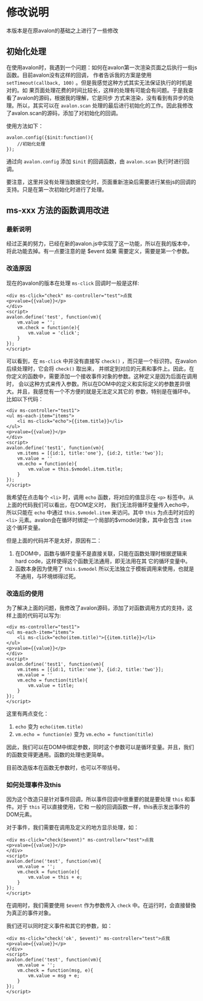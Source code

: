 修改说明
===========

本版本是在原avalon的基础之上进行了一些修改

## 初始化处理

在使用avalon时，我遇到一个问题：如何在avalon第一次渲染页面之后执行一些js函数。目前avalon没有这样的回调，
作者告诉我的方案是使用 `setTimeout(callback, 100)` 。但是我感觉这种方式其实无法保证执行的时机是对的。如
果页面处理花费的时间比较长，这样的处理有可能会有问题。于是我查看了avalon的源码，根据我的理解，它是同步
方式来渲染，没有看到有异步的处理。所以，其实可以在 `avalon.scan` 处理的最后进行初始化的工作。因此我修改
了avalon.scan的源码，添加了对初始化的回调。

使用方法如下：

```
avalon.config({$init:function(){
    //初始化处理
});
```

通过向 `avalon.config` 添加 `$init` 的回调函数，由 `avalon.scan` 执行时进行回调。

要注意，这里并没有处理当数据变化时，页面重新渲染后需要进行某些js的回调的支持。只是在第一次初始化时进行了处理。

## ms-xxx 方法的函数调用改进

### 最新说明

经过正美的努力，已经在新的avalon.js中实现了这一功能，所以在我的版本中，将此功能去掉。有一点要注意的是 $event 如果
需要定义，需要是第一个参数。

### 改造原因

现在的avalon的版本在处理 `ms-click` 回调时一般是这样:

```
<div ms-click="check" ms-controller="test">点我
<p>value={{value}}</p>
</div>
<script>
avalon.define('test', function(vm){
    vm.value = '';
    vm.check = function(e){
        vm.value = 'click';
    }
});
</script>
```

可以看到，在 `ms-click` 中并没有直接写 `check()` ，而只是一个标识符。在avalon后续处理时，它会将 `check()` 取出来，
并绑定到对应的元素和事件上。因此，在你定义的函数中，需要添加一个接收事件对象的参数。这种定义是因为后面在调用时，
会以这种方式来传入参数。所以在DOM中的定义和实际定义的参数差异很大。并且，我感觉有一个不方便的就是无法定义其它的
参数，特别是在循环中。比如以下代码：

```
<div ms-controller="test1">
<ul ms-each-item="items">
    <li ms-click="echo">{{item.title}}</li>
</ul>
<p>value={{value}}</p>
</div>
<script>
avalon.define('test1', function(vm){
    vm.items = [{id:1, title:'one'}, {id:2, title:'two'}];
    vm.value = ''
    vm.echo = function(e){
        vm.value = this.$vmodel.item.title;
    }
});
</script>
```

我希望在点击每个 `<li>` 时，调用 `echo` 函数，将对应的值显示在 `<p>` 标签中。从上面的代码我们可以看出，在DOM定义时，
我们无法将循环变量传入echo中，所以只能在 `echo` 中通过 `this.$vmodel.item` 来访问。其中 `this` 为点击时对应的 `<li>`
元素。avalon会在循环时绑定一个局部的$vmodel对象，其中会包含 `item` 这个循环变量。

但是上面的代码并不是太好，原因有二：

1. 在DOM中，函数与循环变量不是直接关联，只能在函数处理时根据逻辑来hard code，这样使得这个函数无法通用，即无法用在其
   它的循环变量中。
2. 函数本身因为使用了 `this.$vmodel` 所以无法独立于模板调用来使用，也就是不通用，与环境绑得过死。

### 改造后的使用

为了解决上面的问题，我修改了avalon源码，添加了对函数调用方式的支持，这样上面的代码可以写为:

```
<div ms-controller="test1">
<ul ms-each-item="items">
    <li ms-click="echo(item.title)">{{item.title}}</li>
</ul>
<p>value={{value}}</p>
</div>
<script>
avalon.define('test1', function(vm){
    vm.items = [{id:1, title:'one'}, {id:2, title:'two'}];
    vm.value = ''
    vm.echo = function(title){
        vm.value = title;
    }
});
</script>
```

这里有两点变化：

1. `echo` 变为 `echo(item.title)`
2. `vm.echo = function(e)` 变为 `vm.echo = function(title)`

因此，我们可以在DOM中绑定参数，同时这个参数可以是循环变量。并且，我们的函数变得更通用。函数的处理也更简单。

目前改造版本在函数无参数时，也可以不带括号。

### 如何处理事件及this

因为这个改造只是针对事件回调，所以事件回调中很重要的就是要处理 `this` 和事件。对于 `this` 可以直接使用，它和
一般的回调函数一样，this表示发出事件的DOM元素。

对于事件，我们需要在调用及定义的地方显示处理，如：

```
<div ms-click="check($event)" ms-controller="test">点我
<p>value={{value}}</p>
</div>
<script>
avalon.define('test', function(vm){
    vm.value = '';
    vm.check = function(e){
        vm.value = this + e;
    }
});
</script>
```

在调用时，我们需要使用 `$event` 作为参数传入 `check` 中。在运行时，会直接替換为真正的事件对象。

我们还可以同时定义事件和其它的参数，如：

```
<div ms-click="check('ok', $event)" ms-controller="test">点我
<p>value={{value}}</p>
</div>
<script>
avalon.define('test', function(vm){
    vm.value = '';
    vm.check = function(msg, e){
        vm.value = msg + e;
    }
});
</script>
```

